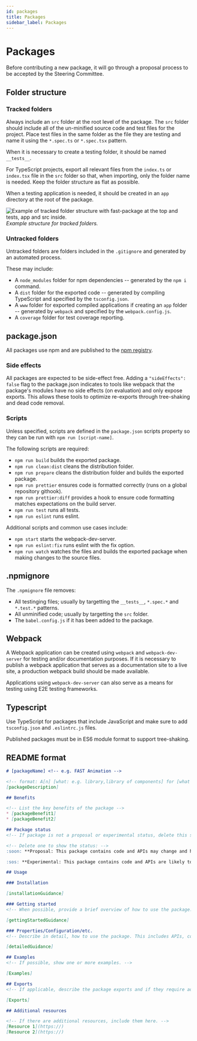 ```yaml
---
id: packages
title: Packages
sidebar_label: Packages
---
```


# Packages

Before contributing a new package, it will go through a proposal process to be accepted by the Steering Committee.

## Folder structure

### Tracked folders

Always include an `src` folder at the root level of the package. The `src` folder should include all of the un-minified source code and test files for the project. Place test files in the same folder as the file they are testing and name it using the `*.spec.ts` or `*.spec.tsx` pattern.

When it is necessary to create a testing folder, it should be named `__tests__`.

For TypeScript projects, export all relevant files from the `index.ts` or `index.tsx` file in the `src` folder so that, when importing, only the folder name is needed. Keep the folder structure as flat as possible.

When a testing application is needed, it should be created in an `app` directory at the root of the package.

![Example of tracked folder structure with fast-package at the top and __tests__, app and src inside.](https://res.cloudinary.com/fast-dna/image/upload/v1546297640/creating_packages_tracked_folders.webp "")
*Example structure for tracked folders.*

### Untracked folders

Untracked folders are folders included in the `.gitignore` and generated by an automated process.

These may include:

* A `node_modules` folder for npm dependencies -- generated by the `npm i` command.
* A `dist` folder for the exported code -- generated by compiling TypeScript and specified by the `tsconfig.json`.
* A `www` folder for exported compiled applications if creating an `app` folder -- generated by `webpack` and specified by the `webpack.config.js`.
* A `coverage` folder for test coverage reporting.

## package.json

All packages use npm and are published to the [npm registry](https://www.npmjs.com/).

### Side effects

All packages are expected to be side-effect free. Adding a `"sideEffects": false` flag to the package.json indicates to tools like webpack that the package's modules have no side effects (on evaluation) and only expose exports. This allows these tools to optimize re-exports through tree-shaking and dead code removal.

### Scripts

Unless specified, scripts are defined in the `package.json` scripts property so they can be run with `npm run [script-name]`.

The following scripts are required:

* `npm run build` builds the exported package.
* `npm run clean:dist` cleans the distribution folder.
* `npm run prepare` cleans the distribution folder and builds the exported package.
* `npm run prettier` ensures code is formatted correctly (runs on a global repository githook).
* `npm run prettier:diff` provides a hook to ensure code formatting matches expectations on the build server.
* `npm run test` runs all tests.
* `npm run eslint` runs eslint.

Additional scripts and common use cases include:

* `npm start` starts the webpack-dev-server.
* `npm run eslint:fix` runs eslint with the fix option.
* `npm run watch` watches the files and builds the exported package when making changes to the source files.

## .npmignore

The `.npmignore` file removes:

* All testinging files; usually by targetting the `__tests__`, `*.spec.*` and `*.test.*` patterns.
* All unminified code; usually by targetting the `src` folder.
* The `babel.config.js` if it has been added to the package.

## Webpack

A Webpack application can be created using `webpack` and `webpack-dev-server` for testing and/or documentation purposes. If it is necessary to publish a webpack application that serves as a documentation site to a live site, a production webpack build should be made available.

Applications using `webpack-dev-server` can also serve as a means for testing using E2E testing frameworks.

## Typescript

Use TypeScript for packages that include JavaScript and make sure to add `tsconfig.json` and `.eslintrc.js` files.

Published packages must be in ES6 module format to support tree-shaking.

## README format

```markdown
# [packageName] <!-- e.g. FAST Animation -->

<!-- format: A[n] [what: e.g. library,library of components] for [what does it do?]. -->
[packageDescription]

## Benefits

<!-- List the key benefits of the package -->
* [packageBenefit1]
* [packageBenefit2]

## Package status
<!-- If package is not a proposal or experimental status, delete this section -->

<!-- Delete one to show the status: -->
:soon: **Proposal: This package contains code and APIs may change and have gaps in stability, testing and documentation. Your feedback is encouraged.**

:sos: **Experimental: This package contains code and APIs are likely to change, may not be stable, and may be missing tests and documentation.**

## Usage

### Installation

[installationGuidance]

### Getting started
<!-- When possible, provide a brief overview of how to use the package. This should be the minimum work required to get a meaningful understanding of how the package works -->

[gettingStartedGuidance]

### Properties/Configuration/etc.
<!-- Describe in detail, how to use the package. This includes APIs, configurations, ... -->

[detailedGuidance]

## Examples
<!-- If possible, show one or more examples. -->

[Examples]

## Exports
<!-- If applicable, describe the package exports and if they require additional configuration, for example because they are exported as ES6 and therefore need babel or some other method of transpiling to ES2015. -->

[Exports]

## Additional resources

<!-- If there are additional resources, include them here. -->
[Resource 1](https://)
[Resource 2](https://)
```